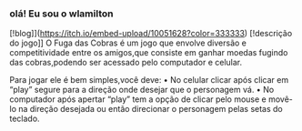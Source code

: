 ### olá! Eu sou o wlamilton

[!blog]](https://itch.io/embed-upload/10051628?color=333333)
[!descrição do jogo]] 
O Fuga das Cobras é um jogo que envolve diversão e competitividade entre os amigos,que consiste em ganhar moedas fugindo das cobras,podendo ser acessado pelo computador e celular. 

Para jogar ele é bem simples,você deve:
• No celular clicar após clicar em “play” segure para a direção onde desejar que o personagem vá.
• No computador após apertar “play” tem a opção de clicar pelo mouse e movê-lo na direção desejada ou então direcionar o personagem pelas setas do teclado.

